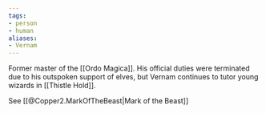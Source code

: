 ```yaml
---
tags:
- person
- human
aliases:
- Vernam
---
```


Former master of the [[Ordo Magica]]. His official duties were terminated due to his outspoken support of elves, but Vernam continues to tutor young wizards in [[Thistle Hold]].

See [[@Copper2.MarkOfTheBeast|Mark of the Beast]]
